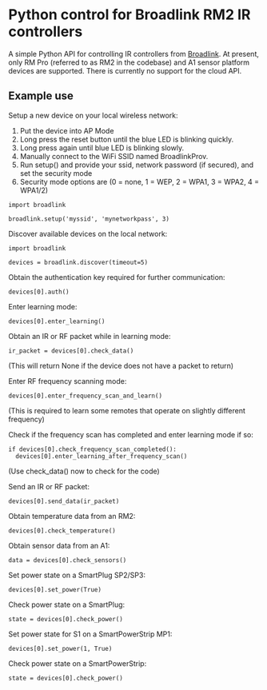 Python control for Broadlink RM2 IR controllers
===============================================

A simple Python API for controlling IR controllers from [Broadlink](http://www.ibroadlink.com/rm/). At present, only RM Pro (referred to as RM2 in the codebase) and A1 sensor platform devices are supported. There is currently no support for the cloud API.

Example use
-----------

Setup a new device on your local wireless network:

1. Put the device into AP Mode
  1. Long press the reset button until the blue LED is blinking quickly.
  2. Long press again until blue LED is blinking slowly.
  3. Manually connect to the WiFi SSID named BroadlinkProv.
2. Run setup() and provide your ssid, network password (if secured), and set the security mode
  1. Security mode options are (0 = none, 1 = WEP, 2 = WPA1, 3 = WPA2, 4 = WPA1/2)
```
import broadlink

broadlink.setup('myssid', 'mynetworkpass', 3)
```

Discover available devices on the local network:
```
import broadlink

devices = broadlink.discover(timeout=5)
```

Obtain the authentication key required for further communication:
```
devices[0].auth()
```

Enter learning mode:
```
devices[0].enter_learning()
```

Obtain an IR or RF packet while in learning mode:
```
ir_packet = devices[0].check_data()
```
(This will return None if the device does not have a packet to return)

Enter RF frequency scanning mode:
```
devices[0].enter_frequency_scan_and_learn()
```
(This is required to learn some remotes that operate on slightly different
frequency)

Check if the frequency scan has completed and enter learning mode if so:
```
if devices[0].check_frequency_scan_completed():
  devices[0].enter_learning_after_frequency_scan()
```
(Use check_data() now to check for the code)

Send an IR or RF packet:
```
devices[0].send_data(ir_packet)
```

Obtain temperature data from an RM2:
```
devices[0].check_temperature()
```

Obtain sensor data from an A1:
```
data = devices[0].check_sensors()
```

Set power state on a SmartPlug SP2/SP3:
```
devices[0].set_power(True)
```

Check power state on a SmartPlug:
```
state = devices[0].check_power()
```

Set power state for S1 on a SmartPowerStrip MP1:
```
devices[0].set_power(1, True)
```

Check power state on a SmartPowerStrip:
```
state = devices[0].check_power()
```
